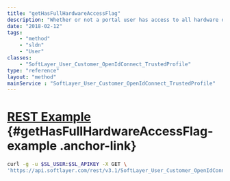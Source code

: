 ```yaml
---
title: "getHasFullHardwareAccessFlag"
description: "Whether or not a portal user has access to all hardware on their account."
date: "2018-02-12"
tags:
    - "method"
    - "sldn"
    - "User"
classes:
    - "SoftLayer_User_Customer_OpenIdConnect_TrustedProfile"
type: "reference"
layout: "method"
mainService : "SoftLayer_User_Customer_OpenIdConnect_TrustedProfile"
---
```


# [REST Example](#getHasFullHardwareAccessFlag-example) <a href="/article/rest/"><i class="fas fa-question"></i></a> {#getHasFullHardwareAccessFlag-example .anchor-link} 
```bash
curl -g -u $SL_USER:$SL_APIKEY -X GET \
'https://api.softlayer.com/rest/v3.1/SoftLayer_User_Customer_OpenIdConnect_TrustedProfile/{SoftLayer_User_Customer_OpenIdConnect_TrustedProfileID}/getHasFullHardwareAccessFlag'
```
